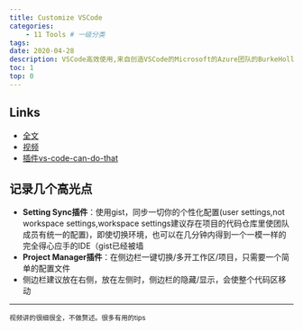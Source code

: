 ```yaml
---
title: Customize VSCode
categories:
    - 11 Tools # 一级分类
tags:
date: 2020-04-28
description: VSCode高效使用,来自创造VSCode的Microsoft的Azure团队的BurkeHolland的分享
toc: 1
top: 0
---
```


## Links
- [全文](https://burkeholland.gitbook.io/vs-code-can-do-that/)
- [视频](https://frontendmasters.com/courses/customize-vs-code/moving-code-code-folding/)
- [插件vs-code-can-do-that](https://marketplace.visualstudio.com/items?itemName=burkeholland.vs-code-can-do-that)

## 记录几个高光点
- **Setting Sync插件**：使用gist，同步一切你的个性化配置(user settings,not workspace settings,workspace settings建议存在项目的代码仓库里使团队成员有统一的配置)，即使切换环境，也可以在几分钟内得到一个一模一样的完全得心应手的IDE（gist已经被墙
- **Project Manager插件**：在侧边栏一键切换/多开工作区/项目，只需要一个简单的配置文件
- 侧边栏建议放在右侧，放在左侧时，侧边栏的隐藏/显示，会使整个代码区移动
---
<small>视频讲的很细很全，不做赘述。很多有用的tips</small>
